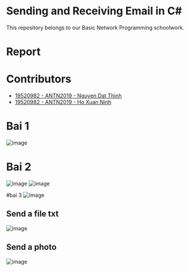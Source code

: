 # Sending and Receiving Email in C#
This repository belongs to our Basic Network Programming schoolwork.  

# Report

# Contributors
- [19520982 - ANTN2019 - Nguyen Dat Thinh](https://github.com/datthinh1801)
- [19520982 - ANTN2019 - Ho Xuan Ninh](https://github.com/xuanninh1412)

# Bai 1
![image](https://user-images.githubusercontent.com/31529599/119469797-e5d7a080-bd71-11eb-9fd7-6d718de03003.png)

# Bai 2
![image](https://user-images.githubusercontent.com/31529599/119469964-0dc70400-bd72-11eb-9366-a2cb6461f696.png)
![image](https://user-images.githubusercontent.com/31529599/119469924-03a50580-bd72-11eb-9d9b-aa621206e4fe.png)



#bai 3
![image](https://user-images.githubusercontent.com/31529599/119467565-d35c6780-bd6f-11eb-9ed6-b211f4183788.png)

## Send a file txt
![image](https://user-images.githubusercontent.com/31529599/119467650-eb33eb80-bd6f-11eb-8cfe-a690c183c9a8.png)

## Send a photo
![image](https://user-images.githubusercontent.com/31529599/119467993-3ea63980-bd70-11eb-92c8-ee7ed73f4a77.png)
